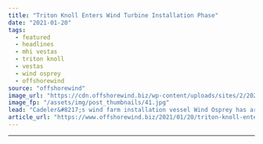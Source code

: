 ```yaml
---
title: "Triton Knoll Enters Wind Turbine Installation Phase"
date: "2021-01-20"
tags: 
  - featured
  - headlines
  - mhi vestas
  - triton knoll
  - vestas
  - wind osprey
  - offshorewind
source: "offshorewind"
image_url: "https://cdn.offshorewind.biz/wp-content/uploads/sites/2/2021/01/20100036/Triton-Knoll-Enters-Wind-Turbine-Installation-Phase.jpg"
image_fp: "/assets/img/post_thumbnails/41.jpg"
lead: "Cadeler&#8217;s wind farm installation vessel Wind Osprey has arrived at the Triton Knoll wind"
article_url: "https://www.offshorewind.biz/2021/01/20/triton-knoll-enters-wind-turbine-installation-phase/"
---
```


---
